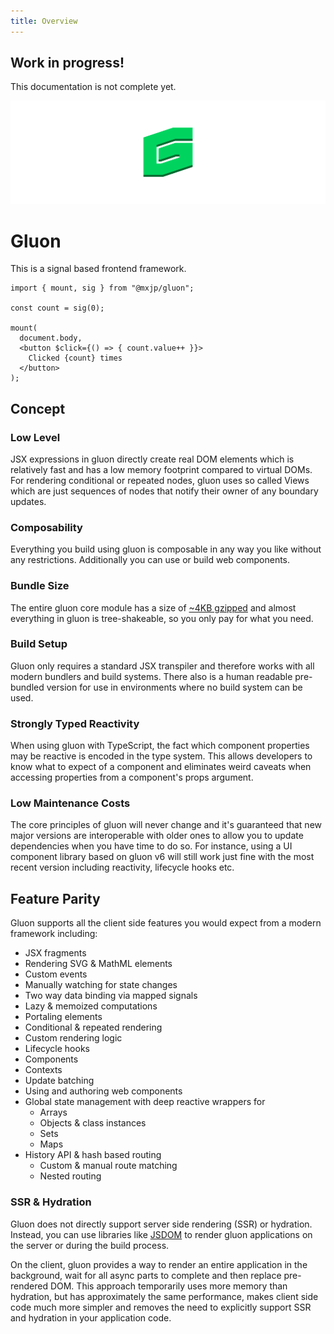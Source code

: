 ```yaml
---
title: Overview
---
```


## Work in progress!
This documentation is not complete yet.

![](../../assets/banner.svg)

# Gluon
This is a signal based frontend framework.

```tsx
import { mount, sig } from "@mxjp/gluon";

const count = sig(0);

mount(
  document.body,
  <button $click={() => { count.value++ }}>
    Clicked {count} times
  </button>
);
```

## Concept

### Low Level
JSX expressions in gluon directly create real DOM elements which is relatively fast and has a low memory footprint compared to virtual DOMs. For rendering conditional or repeated nodes, gluon uses so called Views which are just sequences of nodes that notify their owner of any boundary updates.

### Composability
Everything you build using gluon is composable in any way you like without any restrictions. Additionally you can use or build web components.

### Bundle Size
The entire gluon core module has a size of [~4KB gzipped](https://bundlephobia.com/package/@mxjp/gluon) and almost everything in gluon is tree-shakeable, so you only pay for what you need.

### Build Setup
Gluon only requires a standard JSX transpiler and therefore works with all modern bundlers and build systems. There also is a human readable pre-bundled version for use in environments where no build system can be used.

### Strongly Typed Reactivity
When using gluon with TypeScript, the fact which component properties may be reactive is encoded in the type system. This allows developers to know what to expect of a component and eliminates weird caveats when accessing properties from a component's props argument.

### Low Maintenance Costs
The core principles of gluon will never change and it's guaranteed that new major versions are interoperable with older ones to allow you to update dependencies when you have time to do so. For instance, using a UI component library based on gluon v6 will still work just fine with the most recent version including reactivity, lifecycle hooks etc.

## Feature Parity
Gluon supports all the client side features you would expect from a modern framework including:
+ JSX fragments
+ Rendering SVG & MathML elements
+ Custom events
+ Manually watching for state changes
+ Two way data binding via mapped signals
+ Lazy & memoized computations
+ Portaling elements
+ Conditional & repeated rendering
+ Custom rendering logic
+ Lifecycle hooks
+ Components
+ Contexts
+ Update batching
+ Using and authoring web components
+ Global state management with deep reactive wrappers for
  + Arrays
  + Objects & class instances
  + Sets
  + Maps
+ History API & hash based routing
  + Custom & manual route matching
  + Nested routing

### SSR & Hydration
Gluon does not directly support server side rendering (SSR) or hydration. Instead, you can use libraries like [JSDOM](https://www.npmjs.com/package/jsdom) to render gluon applications on the server or during the build process.

On the client, gluon provides a way to render an entire application in the background, wait for all async parts to complete and then replace pre-rendered DOM. This approach temporarily uses more memory than hydration, but has approximately the same performance, makes client side code much more simpler and removes the need to explicitly support SSR and hydration in your application code.
